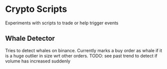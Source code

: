 # Crypto Scripts
Experiments with scripts to trade or help trigger events

## Whale Detector
Tries to detect whales on binance. Currently marks a buy order as whale if it is a huge outlier in size wrt other orders. 
TODO: see past trend to detect if volume has increased suddenly
